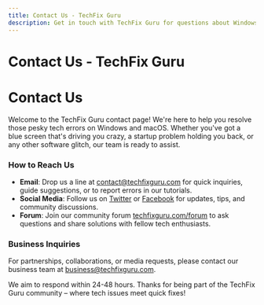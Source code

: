 ```yaml
---
title: Contact Us - TechFix Guru
description: Get in touch with TechFix Guru for questions about Windows and macOS troubleshooting guides, submit your tech issues, or share feedback.
---
```


# Contact Us - TechFix Guru

<div class="container mx-auto px-4 py-8">

# Contact Us

Welcome to the TechFix Guru contact page! We're here to help you resolve those pesky tech errors on Windows and macOS. Whether you've got a blue screen that's driving you crazy, a startup problem holding you back, or any other software glitch, our team is ready to assist.

### How to Reach Us

- **Email**: Drop us a line at [contact@techfixguru.com](mailto:contact@techfixguru.com) for quick inquiries, guide suggestions, or to report errors in our tutorials.
- **Social Media**: Follow us on [Twitter](https://twitter.com/techfixguru) or [Facebook](https://facebook.com/techfixguru) for updates, tips, and community discussions.
- **Forum**: Join our community forum [techfixguru.com/forum](https://techfixguru.com/forum) to ask questions and share solutions with fellow tech enthusiasts.

### Business Inquiries

For partnerships, collaborations, or media requests, please contact our business team at [business@techfixguru.com](mailto:business@techfixguru.com).

We aim to respond within 24-48 hours. Thanks for being part of the TechFix Guru community – where tech issues meet quick fixes!

</div>
